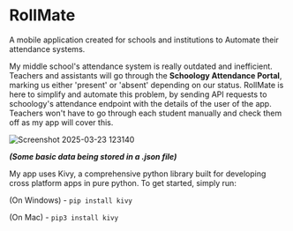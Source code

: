 # RollMate
A mobile application created for schools and institutions to Automate their attendance systems.



My middle school's attendance system is really outdated and inefficient. Teachers and assistants will go through the **Schoology Attendance Portal**, marking us either 'present' or 'absent' depending on our status. 
RollMate is here to simplify and automate this problem, by sending API requests to schoology's attendance endpoint with the details of the user of the app. Teachers won't have to go through each student manually and check them off as my app will cover this.



![Screenshot 2025-03-23 123140](https://github.com/user-attachments/assets/d3fc28d2-09d3-47c2-ac07-f50e43dd6533)

***(Some basic data being stored in a .json file)***
 
 
 
 
 
 
 
My app uses Kivy, a comprehensive python library built for developing cross platform apps in pure python.
To get started, simply run:

(On Windows) - 
`pip install kivy `

(On Mac) - 
`pip3 install kivy`

